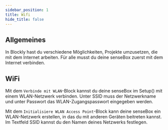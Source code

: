 ```yaml
---
sidebar_position: 1
title: Wifi
hide_title: false
---
```


## Allgemeines
In Blockly hast du verschiedene Möglichkeiten, Projekte umzusetzen, die mit dem Internet arbeiten. Für alle musst du deine senseBox zuerst mit dem Internet verbinden.

## WiFi
Mit dem `Verbinde mit WLAN`-Block kannst du deine senseBox im Setup() mit einem WLAN-Netzwerk verbinden. Unter SSID muss der Netzwerkname und unter Passwort das WLAN-Zugangspasswort eingegeben werden.

<!-- {% include image.html image=page.image1 %}
<br> -->
Mit dem `Initialisiere WLAN Access Point`-Block kann deine senseBox ein WLAN-Netzwerk erstellen, in das du mit anderen Geräten beitreten kannst. Im Textfeld SSID kannst du den Namen deines Netzwerks festlegen.

<!-- {% include image.html image=page.image2 %} -->
